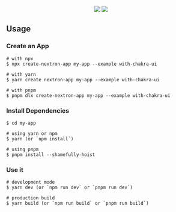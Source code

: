 <p align="center">
<img src="https://i.imgur.com/oahHuxG.png">
<img src="https://i.imgur.com/sZ01Nyl.png">
</p>

## Usage

### Create an App

```
# with npx
$ npx create-nextron-app my-app --example with-chakra-ui

# with yarn
$ yarn create nextron-app my-app --example with-chakra-ui

# with pnpm
$ pnpm dlx create-nextron-app my-app --example with-chakra-ui
```

### Install Dependencies

```
$ cd my-app

# using yarn or npm
$ yarn (or `npm install`)

# using pnpm
$ pnpm install --shamefully-hoist
```

### Use it

```
# development mode
$ yarn dev (or `npm run dev` or `pnpm run dev`)

# production build
$ yarn build (or `npm run build` or `pnpm run build`)
```
